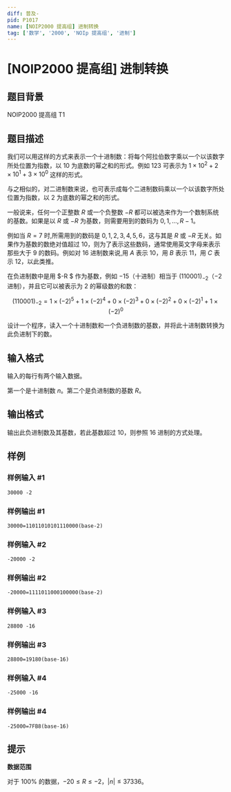 ```yaml
---
diff: 普及-
pid: P1017
name: [NOIP2000 提高组] 进制转换
tag: ['数学', '2000', 'NOIp 提高组', '进制']
---
```

# [NOIP2000 提高组] 进制转换
## 题目背景

NOIP2000 提高组 T1
## 题目描述

我们可以用这样的方式来表示一个十进制数：将每个阿拉伯数字乘以一个以该数字所处位置为指数，以 $10$ 为底数的幂之和的形式。例如 $123$ 可表示为 $1 \times 10^2+2\times 10^1+3\times 10^0$ 这样的形式。

与之相似的，对二进制数来说，也可表示成每个二进制数码乘以一个以该数字所处位置为指数，以 $2$ 为底数的幂之和的形式。  

一般说来，任何一个正整数 $R$ 或一个负整数 $-R$ 都可以被选来作为一个数制系统的基数。如果是以 $R$ 或 $-R$ 为基数，则需要用到的数码为 $0,1,\dots,R-1$。  

例如当 $R=7$ 时,所需用到的数码是 $0,1,2,3,4,5,6$，这与其是 $R$ 或 $-R$ 无关。如果作为基数的数绝对值超过 $10$，则为了表示这些数码，通常使用英文字母来表示那些大于 $9$ 的数码。例如对 $16$ 进制数来说,用 $A$ 表示 $10$，用 $B$ 表示 $11$，用 $C$ 表示 $12$，以此类推。

在负进制数中是用 $-R $ 作为基数，例如 $-15$（十进制）相当于 $(110001)_{-2}$（$-2$进制），并且它可以被表示为 $2$ 的幂级数的和数：

$$(110001)_{-2}=1\times (-2)^5+1\times (-2)^4+0\times (-2)^3+0\times (-2)^2+0\times (-2)^1 +1\times (-2)^0$$

设计一个程序，读入一个十进制数和一个负进制数的基数，并将此十进制数转换为此负进制下的数。

## 输入格式

输入的每行有两个输入数据。

第一个是十进制数 $n$。第二个是负进制数的基数 $R$。

## 输出格式

输出此负进制数及其基数，若此基数超过 $10$，则参照 $16$ 进制的方式处理。
## 样例

### 样例输入 #1
```
30000 -2
```
### 样例输出 #1
```
30000=11011010101110000(base-2)
```
### 样例输入 #2
```
-20000 -2
```
### 样例输出 #2
```
-20000=1111011000100000(base-2)
```
### 样例输入 #3
```
28800 -16
```
### 样例输出 #3
```
28800=19180(base-16)
```
### 样例输入 #4
```
-25000 -16
```
### 样例输出 #4
```
-25000=7FB8(base-16)
```
## 提示

**数据范围**

对于 $100\%$ 的数据，$-20 \le R \le -2$，$|n| \le 37336$。



